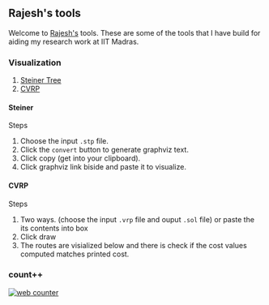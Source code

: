 ## Rajesh's tools

Welcome to [Rajesh's](https://mrprajesh.co.in/) tools. These are some of the tools that I have build for aiding my research work at IIT Madras.

### Visualization 

1. [Steiner Tree](./pace.html)
2. [CVRP](./cvrp2.html)


#### Steiner

Steps 
1. Choose the input `.stp` file.
2. Click the `convert` button to generate graphviz text.
3. Click copy (get into your clipboard).
4. Click graphviz link biside and paste it to visualize.

#### CVRP
Steps
1. Two ways. (choose the input `.vrp` file and ouput `.sol` file) or paste the its contents  into box
2. Click draw
3. The routes are visialized below and there is check if the cost values computed matches printed cost. 


### count++
<!-- hitwebcounter Code START -->
<a href="https://www.hitwebcounter.com" target="_blank">
<img src="https://hitwebcounter.com/counter/counter.php?page=7936054&style=0027&nbdigits=6&type=page&initCount=0" title="Free Counter" Alt="web counter"   border="0" /></a>                

